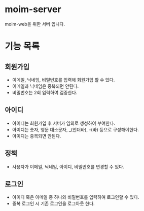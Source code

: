 # moim-server
moim-web을 위한 서버 입니다.

# 기능 목록
## 회원가입
- 이메일, 닉네임, 비밀번호를 입력해 회원가입 할 수 있다.
- 이메일과 닉네임은 중복되면 안된다.
- 비밀번호는 2회 입력하여 검증한다.

## 아이디
- 아이디는 회원가입 후 서버가 임의로 생성하여 부여한다.
- 아이디는 숫자, 영문 대소문자, _(언더바), -(바) 등으로 구성해야한다.
- 아이디는 중복되면 안된다.

## 정책
- 사용자가 이메일, 닉네임, 아이디, 비밀번호를 변경할 수 있다.

## 로그인
- 아이디 혹은 이메일 중 하나와 비밀번호를 입력하여 로그인할 수 있다.
- 중복 로그인 시 기존 로그인을 로그아웃 한다.
